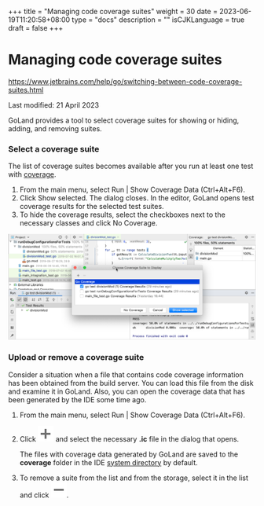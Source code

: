 +++
title = "Managing code coverage suites"
weight = 30
date = 2023-06-19T11:20:58+08:00
type = "docs"
description = ""
isCJKLanguage = true
draft = false
+++
# Managing code coverage suites﻿

https://www.jetbrains.com/help/go/switching-between-code-coverage-suites.html

Last modified: 21 April 2023

GoLand provides a tool to select coverage suites for showing or hiding, adding, and removing suites.

### Select a coverage suite﻿

The list of coverage suites becomes available after you run at least one test with [coverage](https://www.jetbrains.com/help/go/running-test-with-coverage.html).

1. From the main menu, select Run | Show Coverage Data (Ctrl+Alt+F6).
2. Click Show selected. The dialog closes. In the editor, GoLand opens test coverage results for the selected test suites.
3. To hide the coverage results, select the checkboxes next to the necessary classes and click No Coverage.

![View code coverage results](ManagingCodeCoverageSuites_img/go_view_coverage_results.png)

### Upload or remove a coverage suite﻿

Consider a situation when a file that contains code coverage information has been obtained from the build server. You can load this file from the disk and examine it in GoLand. Also, you can open the coverage data that has been generated by the IDE some time ago.

1. From the main menu, select Run | Show Coverage Data (Ctrl+Alt+F6).

2. Click ![the Add button](ManagingCodeCoverageSuites_img/app.general.add.svg) and select the necessary **.ic** file in the dialog that opens.

   The files with coverage data generated by GoLand are saved to the **coverage** folder in the IDE [system directory](https://www.jetbrains.com/help/go/directories-used-by-the-ide-to-store-settings-caches-plugins-and-logs.html#system-directory) by default.

3. To remove a suite from the list and from the storage, select it in the list and click ![the Delete button](ManagingCodeCoverageSuites_img/app.general.remove.svg).